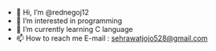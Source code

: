 - 👋 Hi, I’m @rednegoj12
- 👀 I’m interested in programming
- 🌱 I’m currently learning C language
- 📫 How to reach me E-mail : sehrawatjojo528@gmail.com

<!---
rednegoj12/rednegoj12 is a ✨ special ✨ repository because its `README.md` (this file) appears on your GitHub profile.
You can click the Preview link to take a look at your changes.
--->
